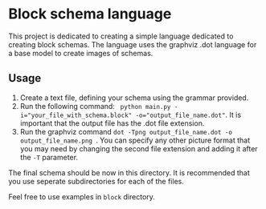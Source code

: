 # Block schema language

This project is dedicated to creating a simple language dedicated to creating block schemas. The language uses the graphviz .dot language for a base model to create images of schemas.

## Usage 

1. Create a text file, defining your schema using the grammar provided. 
2. Run the following command:
``` python main.py -i="your_file_with_schema.block" -o="output_file_name.dot"```.
It is important that the output file has the .dot file extension.
3. Run the graphviz command ```dot -Tpng output_file_name.dot -o output_file_name.png ```. You can specify any other picture format that you may need by changing the second file extension and adding it after the ```-T``` parameter. 

The final schema should be now in this directory. It is recommended that you use seperate subdirectories for each of the files.

Feel free to use examples in ```block``` directory.
